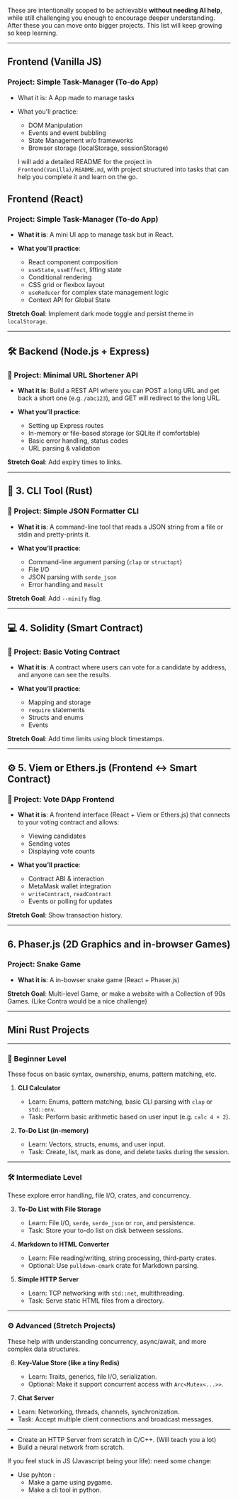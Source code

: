 These are intentionally scoped to be achievable **without needing AI help**, while still challenging you enough to encourage deeper understanding. After these you can move onto bigger projects. This list will keep growing so keep learning. 

---

## Frontend (Vanilla JS)

### Project: Simple Task-Manager (To-do App)

* What it is: A App made to manage tasks
* What you'll practice:
  
  * DOM Manipulation
  * Events and event bubbling
  * State Management w/o frameworks
  * Browser storage (localStorage, sessionStorage)

  I will add a detailed README for the project in `Frontend(Vanilla)/README.md`, with project structured into tasks that can help you complete it and learn on the go.


## **Frontend (React)**

### Project: Simple Task-Manager (To-do App)

* **What it is**: A mini UI app to manage task but in React.
* **What you’ll practice**:

  * React component composition
  * `useState`, `useEffect`, lifting state
  * Conditional rendering
  * CSS grid or flexbox layout
  * `useReducer` for complex state management logic
  * Context API for Global State

**Stretch Goal**: Implement dark mode toggle and persist theme in `localStorage`.

---

## 🛠️ **Backend (Node.js + Express)**

### 🧩 Project: **Minimal URL Shortener API**

* **What it is**: Build a REST API where you can POST a long URL and get back a short one (e.g. `/abc123`), and GET will redirect to the long URL.
* **What you’ll practice**:

  * Setting up Express routes
  * In-memory or file-based storage (or SQLite if comfortable)
  * Basic error handling, status codes
  * URL parsing & validation

**Stretch Goal**: Add expiry times to links.

---

## 🧾 3. **CLI Tool (Rust)**

### 🧩 Project: **Simple JSON Formatter CLI**

* **What it is**: A command-line tool that reads a JSON string from a file or stdin and pretty-prints it.
* **What you’ll practice**:

  * Command-line argument parsing (`clap` or `structopt`)
  * File I/O
  * JSON parsing with `serde_json`
  * Error handling and `Result`

**Stretch Goal**: Add `--minify` flag.

---

## 💻 4. **Solidity (Smart Contract)**

### 🧩 Project: **Basic Voting Contract**

* **What it is**: A contract where users can vote for a candidate by address, and anyone can see the results.
* **What you’ll practice**:

  * Mapping and storage
  * `require` statements
  * Structs and enums
  * Events

**Stretch Goal**: Add time limits using block timestamps.

---

## ⚙️ 5. **Viem or Ethers.js (Frontend ↔ Smart Contract)**

### 🧩 Project: **Vote DApp Frontend**

* **What it is**: A frontend interface (React + Viem or Ethers.js) that connects to your voting contract and allows:

  * Viewing candidates
  * Sending votes
  * Displaying vote counts
* **What you’ll practice**:

  * Contract ABI & interaction
  * MetaMask wallet integration
  * `writeContract`, `readContract`
  * Events or polling for updates

**Stretch Goal**: Show transaction history.

---

## 6. **Phaser.js (2D Graphics and in-browser Games)**

### Project: **Snake Game**

* **What it is**: A in-bowser snake game (React + Phaser.js) 

**Stretch Goal**: Multi-level Game, or make a website with a Collection of 90s Games. (Like Contra would be a nice challenge)

---

## Mini Rust Projects
---

### 🚀 Beginner Level

These focus on basic syntax, ownership, enums, pattern matching, etc.

1. **CLI Calculator**

   * Learn: Enums, pattern matching, basic CLI parsing with `clap` or `std::env`.
   * Task: Perform basic arithmetic based on user input (e.g. `calc 4 + 2`).

2. **To-Do List (in-memory)**

   * Learn: Vectors, structs, enums, and user input.
   * Task: Create, list, mark as done, and delete tasks during the session.

---

### 🛠️ Intermediate Level

These explore error handling, file I/O, crates, and concurrency.

3. **To-Do List with File Storage**

   * Learn: File I/O, `serde`, `serde_json` or `ron`, and persistence.
   * Task: Store your to-do list on disk between sessions.

4. **Markdown to HTML Converter**

   * Learn: File reading/writing, string processing, third-party crates.
   * Optional: Use `pulldown-cmark` crate for Markdown parsing.

5. **Simple HTTP Server**

   * Learn: TCP networking with `std::net`, multithreading.
   * Task: Serve static HTML files from a directory.

---

### ⚙️ Advanced (Stretch Projects)

These help with understanding concurrency, async/await, and more complex data structures.

6. **Key-Value Store (like a tiny Redis)**

   * Learn: Traits, generics, file I/O, serialization.
   * Optional: Make it support concurrent access with `Arc<Mutex<...>>`.

7. **Chat Server**

* Learn: Networking, threads, channels, synchronization.
* Task: Accept multiple client connections and broadcast messages.

---

- Create an HTTP Server from scratch in C/C++. (Will teach you a lot)
- Build a neural network from scratch.

If you feel stuck in JS (Javascript being your life): need some change:
- Use pyhton :
  - Make a game using pygame.
  - Make a cli tool in python.
